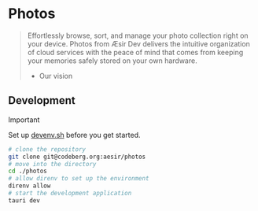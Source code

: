 # Photos

> Effortlessly browse, sort, and manage your photo collection right on your
> device. Photos from Æsir Dev delivers the intuitive organization of cloud
> services with the peace of mind that comes from keeping your memories safely
> stored on your own hardware.
>
> - Our vision

## Development

> [!IMPORTANT]
> Set up [devenv.sh](https://devenv.sh) before you get started.

```bash
# clone the repository
git clone git@codeberg.org:aesir/photos
# move into the directory
cd ./photos
# allow direnv to set up the environment
direnv allow
# start the development application
tauri dev
```
